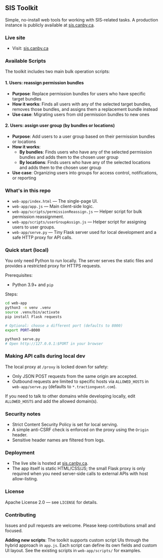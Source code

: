 ## SIS Toolkit

Simple, no-install web tools for working with SIS-related tasks. A production instance is publicly available at [sis.canby.ca](https://sis.canby.ca).

### Live site

- Visit: [sis.canby.ca](https://sis.canby.ca)

### Available Scripts

The toolkit includes two main bulk operation scripts:

#### 1. Users: reassign permission bundles
- **Purpose**: Replace permission bundles for users who have specific target bundles
- **How it works**: Finds all users with any of the selected target bundles, removes those bundles, and assigns them a replacement bundle instead
- **Use case**: Migrating users from old permission bundles to new ones

#### 2. Users: assign user group (by bundles or locations)
- **Purpose**: Add users to a user group based on their permission bundles or locations
- **How it works**: 
  - **By bundles**: Finds users who have any of the selected permission bundles and adds them to the chosen user group
  - **By locations**: Finds users who have any of the selected locations and adds them to the chosen user group
- **Use case**: Organizing users into groups for access control, notifications, or reporting

### What's in this repo

- `web-app/index.html` — The single-page UI.
- `web-app/app.js` — Main client-side logic.
- `web-app/scripts/permissionReassign.js` — Helper script for bulk permission reassignment.
- `web-app/scripts/userGroupAssign.js` — Helper script for assigning users to user groups.
- `web-app/serve.py` — Tiny Flask server used for local development and a safe HTTP proxy for API calls.

### Quick start (local)

You only need Python to run locally. The server serves the static files and provides a restricted proxy for HTTPS requests.

Prerequisites:

- Python 3.9+ and `pip`

Steps:

```bash
cd web-app
python3 -m venv .venv
source .venv/bin/activate
pip install Flask requests

# Optional: choose a different port (defaults to 8000)
export PORT=8000

python3 serve.py
# Open http://127.0.0.1:$PORT in your browser
```

### Making API calls during local dev

The local proxy at `/proxy` is locked down for safety:

- Only JSON POST requests from the same origin are accepted.
- Outbound requests are limited to specific hosts via `ALLOWED_HOSTS` in `web-app/serve.py` (defaults to `*.tractionguest.com`).

If you need to talk to other domains while developing locally, edit `ALLOWED_HOSTS` and add the allowed domain(s).

### Security notes

- Strict Content Security Policy is set for local serving.
- A simple anti-CSRF check is enforced on the proxy using the `Origin` header.
- Sensitive header names are filtered from logs.

### Deployment

- The live site is hosted at [sis.canby.ca](https://sis.canby.ca).
- The app itself is static HTML/CSS/JS; the small Flask proxy is only required when you need server-side calls to external APIs with host allow-listing.

### License

Apache License 2.0 — see `LICENSE` for details.

### Contributing

Issues and pull requests are welcome. Please keep contributions small and focused.

**Adding new scripts**: The toolkit supports custom script UIs through the hybrid approach in `app.js`. Each script can define its own fields and custom UI layout. See the existing scripts in `web-app/scripts/` for examples.


